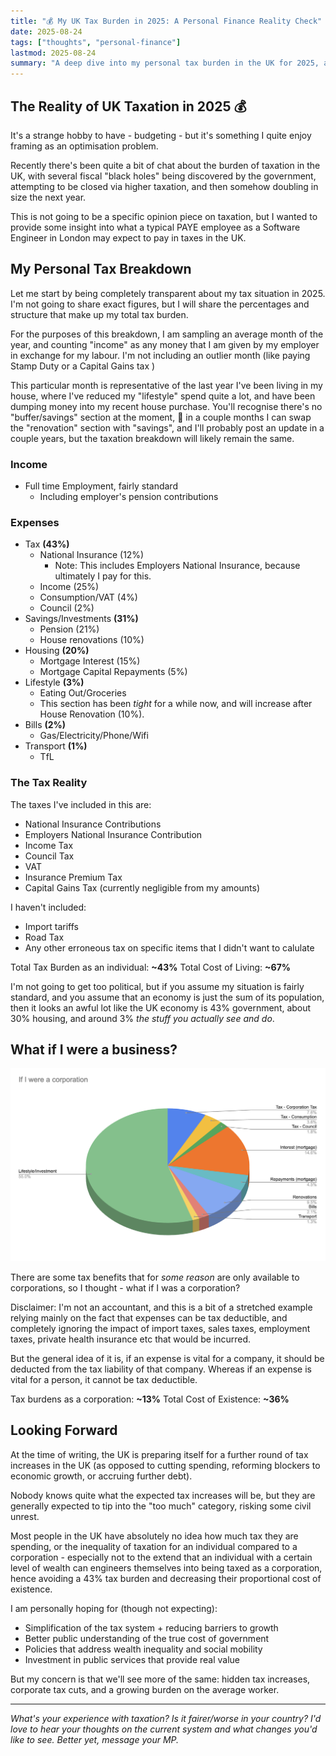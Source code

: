 ```yaml
---
title: "💰 My UK Tax Burden in 2025: A Personal Finance Reality Check"
date: 2025-08-24
tags: ["thoughts", "personal-finance"]
lastmod: 2025-08-24
summary: "A deep dive into my personal tax burden in the UK for 2025, and concerns about the future of taxation for average UK taxpayers."
---
```


## The Reality of UK Taxation in 2025 💰

It's a strange hobby to have - budgeting - but it's something I quite enjoy framing as an optimisation problem.

Recently there's been quite a bit of chat about the burden of taxation in the UK, with several fiscal "black holes" being discovered by the government, attempting to be closed via higher taxation, and then somehow doubling in size the next year.

This is not going to be a specific opinion piece on taxation, but I wanted to provide some insight into what a typical PAYE employee as a Software Engineer in London may expect to pay in taxes in the UK.

## My Personal Tax Breakdown

Let me start by being completely transparent about my tax situation in 2025.
I'm not going to share exact figures, but I will share the percentages and structure that make up my total tax burden.

For the purposes of this breakdown, I am sampling an average month of the year, and counting "income" as any money that I am given by my employer in exchange for my labour.
I'm not including an outlier month (like paying Stamp Duty or a Capital Gains tax )

This particular month is representative of the last year I've been living in my house, where I've reduced my "lifestyle" spend quite a lot, and have been dumping money into my recent house purchase.
You'll recognise there's no "buffer/savings" section at the moment, 🤞 in a couple months I can swap the "renovation" section with "savings", and I'll probably post an update in a couple years, but the taxation breakdown will likely remain the same.

### Income

- Full time Employment, fairly standard
  - Including employer's pension contributions

### Expenses

- Tax **(43%)**
  - National Insurance (12%)
    - Note: This includes Employers National Insurance, because ultimately I pay for this.
  - Income (25%)
  - Consumption/VAT (4%)
  - Council (2%)
- Savings/Investments **(31%)**
  - Pension (21%)
  - House renovations (10%)
- Housing **(20%)**
  - Mortgage Interest (15%)
  - Mortgage Capital Repayments (5%)
- Lifestyle **(3%)**
  - Eating Out/Groceries
  - This section has been _tight_ for a while now, and will increase after House Renovation (10%).
- Bills **(2%)**
  - Gas/Electricity/Phone/Wifi
- Transport **(1%)**
  - TfL

### The Tax Reality

The taxes I've included in this are:

- National Insurance Contributions
- Employers National Insurance Contribution
- Income Tax
- Council Tax
- VAT
- Insurance Premium Tax
- Capital Gains Tax (currently negligible from my amounts)

I haven't included:

- Import tariffs
- Road Tax
- Any other erroneous tax on specific items that I didn't want to calulate

Total Tax Burden as an individual: **~43%**
Total Cost of Living: **~67%**

I'm not going to get too political, but if you assume my situation is fairly standard, and you assume that an economy is just the sum of its population, then it looks an awful lot like the UK economy is 43% government, about 30% housing, and around 3% _the stuff you actually see and do_.

## What if I were a business?

![Tax rates viewing my income and expenses as a corporation](./if-i-were-a-corporation.png)

There are some tax benefits that for _some reason_ are only available to corporations, so I thought - what if I was a corporation?

Disclaimer: I'm not an accountant, and this is a bit of a stretched example relying mainly on the fact that expenses can be tax deductible, and completely ignoring the impact of import taxes, sales taxes, employment taxes, private health insurance etc that would be incurred.

But the general idea of it is, if an expense is vital for a company, it should be deducted from the tax liability of that company.
Whereas if an expense is vital for a person, it cannot be tax deductible.

Tax burdens as a corporation: **~13%**
Total Cost of Existence: **~36%**

## Looking Forward

At the time of writing, the UK is preparing itself for a further round of tax increases in the UK (as opposed to cutting spending, reforming blockers to economic growth, or accruing further debt).

Nobody knows quite what the expected tax increases will be, but they are generally expected to tip into the "too much" category, risking some civil unrest.

Most people in the UK have absolutely no idea how much tax they are spending, or the inequality of taxation for an individual compared to a corporation - especially not to the extend that an individual with a certain level of wealth can engineers themselves into being taxed as a corporation, hence avoiding a 43% tax burden and decreasing their proportional cost of existence.

I am personally hoping for (though not expecting):

- Simplification of the tax system + reducing barriers to growth
- Better public understanding of the true cost of government
- Policies that address wealth inequality and social mobility
- Investment in public services that provide real value

But my concern is that we'll see more of the same: hidden tax increases, corporate tax cuts, and a growing burden on the average worker.

---

_What's your experience with taxation? Is it fairer/worse in your country? I'd love to hear your thoughts on the current system and what changes you'd like to see. Better yet, message your MP._
